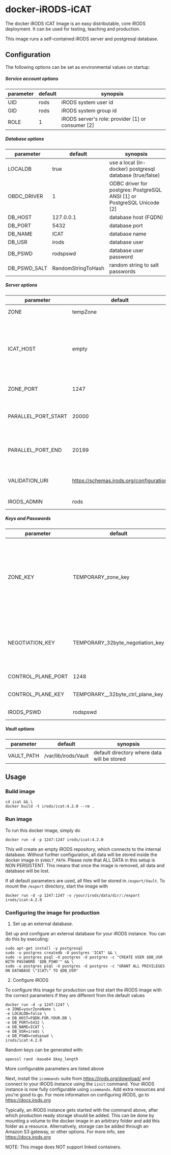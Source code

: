 # docker-iRODS-iCAT

The docker iRODS iCAT Image is an easy distributable, core iRODS deployment. It can be used for testing, teaching and production.

This image runs a self-contained iRODS server and postgresql database.

## Configuration
The following options can be set as environmental values on startup:

##### Service account options
| parameter  | default | synopsis       |
|--------|---------|----------------|
|UID|rods| iRODS system user id  |
|GID|rods|iRODS system group id|
|ROLE|1|iRODS server's role: provider [1] or consumer [2]|

##### Database options
| parameter  | default | synopsis       |
|--------|---------|----------------|
|LOCALDB|true|use a local (in-docker) postgresql database (true/false)|
|OBDC_DRIVER|1|ODBC driver for postgres: PostgreSQL ANSI [1] or PostgreSQL Unicode [2]|
|DB_HOST|127.0.0.1|database host (FQDN)|
|DB_PORT|5432| database port|
|DB_NAME|ICAT| database name|
|DB_USR|irods| database user |
|DB_PSWD|rodspswd|  database user password |
|DB_PSWD_SALT|RandomStringToHash| random string to salt passwords |

##### Server options
| parameter  | default | synopsis       |
|--------|---------|----------------|
|ZONE|tempZone|iRODS zone name |
|ICAT_HOST|empty| Mandatory, but only used when ROLE is consumer [2], FQDN of iRODS server to connect to |
|ZONE_PORT|1247|main connection port|
|PARALLEL_PORT_START|20000|connection port range for parallel transfers (start)|
|PARALLEL_PORT_END|20199|connection port range for parallel transfers (end)|
|VALIDATION_URI|https://schemas.irods.org/configuration|template for database scheme|
|IRODS_ADMIN|rods| iRODS admin user  |

##### Keys and Passwords
| parameter  | default | synopsis       |
|--------|---------|----------------|
|ZONE_KEY|TEMPORARY_zone_key|zone authentication key, used for communication between zones, can be up to 49 alphanumeric characters long and cannot include a hyphen|
|NEGOTIATION_KEY|TEMPORARY_32byte_negotiation_key|zone negotiation key, must be exactly 32 alphanumeric bytes long, and the same across zones|
|CONTROL_PLANE_PORT|1248|iRODS control plane port|
|CONTROL_PLANE_KEY|TEMPORARY__32byte_ctrl_plane_key|control plane authentication key|
|IRODS_PSWD|rodspswd| iRODS admin password  |

##### Vault options
| parameter  | default | synopsis       |
|--------|---------|----------------|
|VAULT_PATH|/var/lib/irods/Vault|default directory where data will be stored|


## Usage

### Build image
```
cd icat && \
docker build -t irods/icat:4.2.0 --rm .
```

### Run image
To run this docker image, simply do
```
docker run -d -p 1247:1247 irods/icat:4.2.0
```
This will create an empty iRODS repository, which connects to the internal database. Without further configuration, all data will be stored inside the docker image in `$VAULT_PATH`.
Please note that ALL DATA in this setup is NON PERSISTENT. This means that once the image is removed, all data and database will be lost.

If all default parameters are used, all files will be stored in `/export/Vault`.
To mount the `/export` directory, start the image with
```
docker run -d -p 1247:1247 -v /your/irods/data/dir/:/export irods/icat:4.2.0
```

### Configuring the image for production

1. Set up an external database.

Set up and configure an external database for your iRODS instance. You can do this by executing:
```
sudo apt-get install -y postgresql
sudo -u postgres createdb -O postgres 'ICAT' && \
sudo -u postgres psql -U postgres -d postgres -c "CREATE USER $DB_USR WITH PASSWORD '$DB_PSWD'" && \
sudo -u postgres psql -U postgres -d postgres -c "GRANT ALL PRIVILEGES ON DATABASE \"ICAT\" TO $DB_USR"
```

2. Configure iRODS

To configure this image for production use first start the iRODS image with the correct parameters if they are different from the default values
```
docker run -d -p 1247:1247 \
-e ZONE=yourZoneName \
-e LOCALDB=false \
-e DB_HOST=FQDN.FOR.YOUR.DB \
-e DB_PORT=5432 \
-e DB_NAME=ICAT \
-e DB_USR=irods \
-e DB_PSWD=rodspswd \
irods/icat:4.2.0
```
Random keys can be generated with:
```
openssl rand -base64 $key_length
```
More configurable parameters are listed above

Next, install the `icommands` suite from https://irods.org/download/ and connect to your iRODS instance using the `iinit` command.
Your iRODS instance is now fully configurable using `icommands`. Add extra resources and you're good to go. For more information on configuring iRODS, go to https://docs.irods.org

Typically, an iRODS instance gets started with the command above, after which production ready storage should be added. This can be done by mounting a volume to the docker image in an arbitrary folder and add this folder as a resource. Alternatively, storage can be added through an Amazon S3 gateway, or other options. For more info, see https://docs.irods.org


NOTE: This image does NOT support linked containers.


